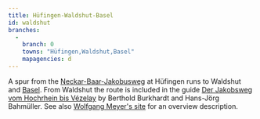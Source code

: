 ```yaml
---
title: Hüfingen-Waldshut-Basel
id: waldshut
branches:
  -
    branch: 0
    towns: "Hüfingen,Waldshut,Basel"
    mapagencies: d
---
```


A spur from the [Neckar-Baar-Jakobusweg][0] at Hüfingen runs to Waldshut and [Basel][1]. From Waldshut the route is included in the guide [Der Jakobsweg vom Hochrhein bis Vézelay][2] by Berthold Burkhardt and Hans-Jörg Bahmüller. See also [Wolfgang Meyer's site][3] for an overview description.

[0]: neckar.html
[1]: basel.html
[2]: http://www.occa.de/Jakobsweg/Shop/details/b5a.htm
[3]: http://www.s-line.de/homepages/jakobsweg/der_jakobsweg_von_winnenden_nach.htm